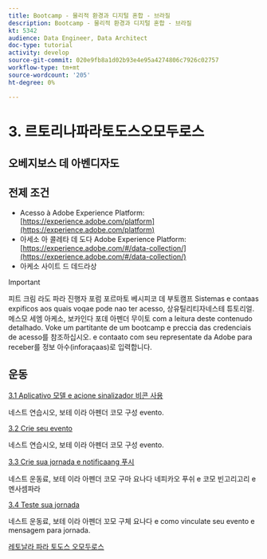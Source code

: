 ```yaml
---
title: Bootcamp - 물리적 환경과 디지털 혼합 - 브라질
description: Bootcamp - 물리적 환경과 디지털 혼합 - 브라질
kt: 5342
audience: Data Engineer, Data Architect
doc-type: tutorial
activity: develop
source-git-commit: 020e9fb8a1d02b93e4e95a4274806c7926c02757
workflow-type: tm+mt
source-wordcount: '205'
ht-degree: 0%

---
```


# 3. 르토리나파라토도스오모두로스

## 오베지보스 데 아벤디자도

## 전제 조건

- Acesso à Adobe Experience Platform:  [https://experience.adobe.com/platform](https://experience.adobe.com/platform)
- 아세소 아 콜레타 데 도다 Adobe Experience Platform: [https://experience.adobe.com/#/data-collection/](https://experience.adobe.com/#/data-collection/)
- 아케소 사이트 드 데드라상

>[!IMPORTANT]
>
>피트 크림 라도 파라 진행자 포럼 포르마토 베시피코 데 부토캠프 Sistemas e contaas expificos aos quais voqae pode nao ter acesso, 상유틸리티자네스테 튜토리얼. 메스모 세엠 아케소, 보카인다 포데 아펜더 무이토 com a leitura deste contenudo detalhado. Voke um partitante de um bootcamp e preccia das credenciais de acesso를 참조하십시오. e contaato com seu representate da Adobe para receber를 정보 아수(inforaçaas)로 입력합니다.

## 운동

[3.1 Aplicativo 모델 e acione sinalizador 비콘 사용](./ex1.md)

네스트 연습시오, 보테 이라 아펜더 코모 구성 evento.

[3.2 Crie seu evento](./ex2.md)

네스트 연습시오, 보테 이라 아펜더 코모 구성 evento.

[3.3 Crie sua jornada e notificaang 푸시](./ex3.md)

네스트 운동료, 보테 이라 아펜더 코모 구마 요나다 네피카오 푸쉬 e 코모 빈고리고리 e 멘사셈파라

[3.4 Teste sua jornada](./ex4.md)

네스트 운동료, 보테 이라 아펜더 꼬모 구체 요나다 e como vinculate seu evento e mensagem para jornada.

[레토날라 파라 토도스 오모두로스](../../overview.md)
